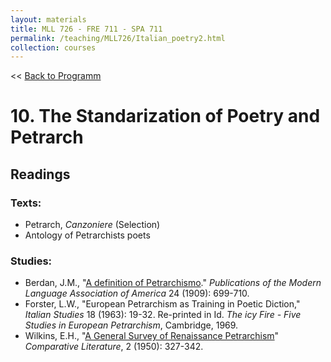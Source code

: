 ```yaml
---
layout: materials
title: MLL 726 - FRE 711 - SPA 711
permalink: /teaching/MLL726/Italian_poetry2.html
collection: courses
---
```


<< [Back to Programm](index.html)

# 10. The Standarization of Poetry and Petrarch 

## Readings

### Texts: 
* Petrarch, *Canzoniere* (Selection)
* Antology of Petrarchists poets 

### Studies: 
* Berdan, J.M., "[A definition of Petrarchismo](https://www-jstor-org.access.library.miami.edu/stable/pdf/456804.pdf?refreqid=excelsior%3A4b106e6b4bb52e060cfc8387154ef472)."  *Publications of the Modern Language Association of America* 24 (1909): 699-710.
* Forster, L.W., "European Petrarchism as Training in Poetic Diction," *Italian Studies* 18 (1963): 19-32. Re-printed in Id. *The icy Fire - Five Studies in European Petrarchism*, Cambridge, 1969.
* Wilkins, E.H., "[A General Survey of Renaissance Petrarchism](https://www-jstor-org.access.library.miami.edu/stable/pdf/1768389.pdf?refreqid=excelsior%3A2b5ba62b4de84e47b82e77d6ee044c3a)" *Comparative Literature*, 2 (1950): 327-342.